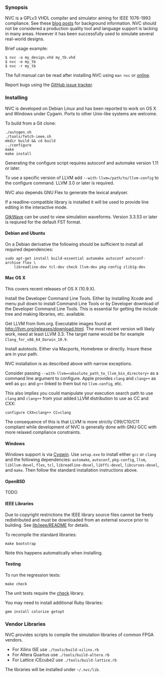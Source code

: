 ### Synopsis

NVC is a GPLv3 VHDL compiler and simulator aiming for IEEE 1076-1993 compliance. See
these [blog posts](http://www.doof.me.uk/category/vhdl/) for background
information. NVC should not be considered a production quality tool and language
support is lacking in many areas. However it has been successfully used to simulate
several real-world designs.

Brief usage example:

    $ nvc -a my_design.vhd my_tb.vhd
    $ nvc -e my_tb
    $ nvc -r my_tb

The full manual can be read after installing NVC using `man nvc` or
[online](nvc.1.md).

Report bugs using the [GitHub issue tracker](https://github.com/nickg/nvc/issues).

### Installing

NVC is developed on Debian Linux and has been reported to work on OS X
and Windows under Cygwin. Ports to other Unix-like systems are welcome.

To build from a Git clone:

    ./autogen.sh
    ./tools/fetch-ieee.sh
    mkdir build && cd build
    ../configure
    make
    make install

Generating the configure script requires autoconf and automake
version 1.11 or later.

To use a specific version of LLVM add `--with-llvm=/path/to/llvm-config`
to the configure command. LLVM 3.0 or later is required.

NVC also depends GNU Flex to generate the lexical analyser.

If a readline-compatible library is installed it will be used to provide
line editing in the interactive mode.

[GtkWave](http://gtkwave.sourceforge.net/) can be used to view simulation
waveforms. Version 3.3.53 or later is reqiured for the default FST format.

#### Debian and Ubuntu

On a Debian derivative the following should be sufficient to install all required
dependencies:

    sudo apt-get install build-essential automake autoconf autoconf-archive flex \
        libreadline-dev tcl-dev check llvm-dev pkg-config zlib1g-dev

#### Mac OS X

This covers recent releases of OS X (10.9.X).

Install the Developer Command Line Tools. Either by installing Xcode and menu pull
down to install Command Line Tools or by Developer download of the Developer Command
Line Tools. This is essential for getting the include tree and making libraries, etc.
available.

Get LLVM from llvm.org. Executable images found at
http://llvm.org/releases/download.html.  The most recent version will likely work,
need at least LLVM 3.3.  The target name would be for example
`Clang_for_x86_64_Darwin_10.9`.

Install autotools. Either via Macports, Homebrew or directly.  Insure these are in
your path.

NVC installation is as described above with narrow exceptions.

Consider passing `--with-llvm=<absolute_path_to_llvm_bin_directory>` as a
command line argument to configure.  Apple provides `clang` and `clang++` as
well as `gcc` and `g++` linked to them but no `llvm-config`, etc.

This also implies you could manipulate your execution search path to use
`clang` and `clang++` from your added LLVM distribution to use as CC and CXX:

    configure CXX=clang++ CC=clang

The consequence of this is that LLVM is more strictly C99/C10/C11 compliant
while development of NVC is generally done with GNU GCC with more relaxed
compliance constraints.

#### Windows

Windows support is via [Cygwin](http://www.cygwin.com/). Use `setup.exe` to install
either `gcc` or `clang` and the following dependencies: `automake`, `autoconf`,
`pkg-config`, `llvm`, `libllvm-devel`, `flex`, `tcl`, `libreadline-devel`,
`libffi-devel`, `libcurses-devel`, and `make`. Then follow the standard installation
instructions above.

#### OpenBSD

TODO

#### IEEE Libraries

Due to copyright restrictions the IEEE library source files cannot be freely
redistributed and must be downloaded from an external source prior to building. See
[lib/ieee/README](lib/ieee/README) for details.

To recompile the standard libraries:

    make bootstrap

Note this happens automatically when installing.

#### Testing

To run the regression tests:

    make check

The unit tests require the [check](http://check.sourceforge.net) library.

You may need to install additional Ruby libraries:

    gem install colorize getopt

### Vendor Libraries

NVC provides scripts to compile the simulation libraries of common FPGA vendors.
 * For Xilinx ISE use `./tools/build-xilinx.rb`
 * For Altera Quartus use `./tools/build-altera.rb`
 * For Lattice iCEcube2 use `./tools/build-lattice.rb`

The libraries will be installed under `~/.nvc/lib`.
